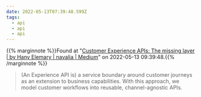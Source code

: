 ```yaml
---
date: 2022-05-13T07:39:48.599Z
tags:
  - api
  - api
  - api
---
```

{{% marginnote %}}Found at "[Customer Experience APIs: The missing layer | by Hany Elemary | navalia | Medium](https://medium.com/navalia/customer-experience-apis-the-missing-layer-58ecb93faa4b)" on 2022-05-13 09:39:48.{{% /marginnote %}}

> (An Experience API is) a service boundary around customer journeys as an extension to business capabilities. With this approach, we model customer workflows into reusable, channel-agnostic APIs.

